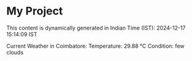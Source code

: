 # My Project

This content is dynamically generated in Indian Time (IST): 2024-12-17 15:14:09 IST


Current Weather in Coimbatore:
Temperature: 29.88 °C
Condition: few clouds
